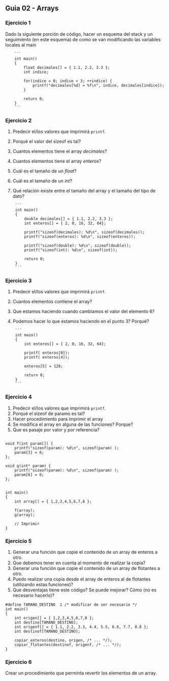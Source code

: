 ## Guia 02 - Arrays

### Ejercicio 1

Dado la siguiente porción de código, hacer un esquema del stack y un seguimiento (en este esquema) de como se van modificando las variables locales al main 

        ```
        int main()
        {
            float decimales[] = { 1.1, 2.2, 3.3 };
            int indice;

            for(indice = 0; indice < 3; ++indice) {
                printf("decimales[%d] = %f\n", indice, decimales[indice]);
            }
        
            return 0;
        }
        ```

### Ejercicio 2

1. Predecir el/los valores que imprimirá ```printf```. 
2. Porqué el valor del sizeof es tal?
3. Cuantos elementos tiene el array *decimales*?
4. Cuantos elementos tiene el array *enteros*?
5. Cuál es el tamaño de un *float*?
6. Cuál es el tamaño de un *int*?
7. Qué relación existe entre el tamaño del array y el tamaño del tipo de dato?

        ```
        int main()
        {
            double decimales[] = { 1.1, 2.2, 3.3 };
            int enteros[] = { 2, 8, 16, 32, 64};

            printf("sizeof(decimales): %d\n", sizeof(decimales)); 
            printf("sizeof(enteros): %d\n", sizeof(enteros)); 
        
            printf("sizeof(double): %d\n", sizeof(double)); 
            printf("sizeof(int): %d\n", sizeof(int)); 
        
            return 0;
        }
        ```

### Ejercicio 3

1. Predecir el/los valores que imprimirá ```printf```. 
2. Cuantos elementos contiene el array?
3. Que estamos haciendo cuando cambiamos el valor del elemento 6?
4. Podemos hacer lo que estamos haciendo en el punto 3? Porqué?

        ```
        int main()
        {
            int enteros[] = { 2, 8, 16, 32, 64};

            printf( enteros[0]);
            printf( enteros[4]);

            enteros[5] = 128;
        
            return 0;
        }
        ```


### Ejercicio 4

1. Predecir el/los valores que imprimirá ```printf```. 
2. Porqué el sizeof de params es  tal?
3. Hacer procedimiento para imprimir el array
4. Se modifica el array en alguna de las funciones? Porque?
5. Que es pasaje por valor y por referencia?

```

void f(int param[]) {
    printf("sizeof(param): %d\n", sizeof(param) );
    param[3] = 6;
};

void g(int* param) {
    printf("sizeof(param): %d\n", sizeof(param) );
    param[6] = 6;
};


int main()
{
    int array[] = { 1,2,3,4,5,6,7,8 };

    f(array);
    g(array);
    
    // Imprimir 
}
```

### Ejercicio 5

1. Generar una función que copie el contenido de un array de enteros a  otro.
2. Que debemos tener en cuenta al momento de realizar la copia?
3. Generar una función que copie el contenido de un array de flotantes a  otro.
4. Puedo realizar una copia desde el array de enteros al de flotantes (utilizando estas funciones)?
5. Que desventajas tiene este código? Se puede mejorar? Cómo (no es necesario hacerlo)?
```
#define TAMANO_DESTINO  1 /* modificar de ser necesario */
int main()
{
    int origen[] = { 1,2,3,4,5,6,7,8 };
    int destino[TAMANO_DESTINO];
    int origenf[] = { 1.1, 2.2, 3.3, 4.4, 5.5, 6.6, 7.7, 8.8 };
    int destinof[TAMANO_DESTINO];
    
    copiar_enteros(destino, origen, /* ... */);
    copiar_flotantes(destinof, origenf, /* ... */);
}
```

### Ejercicio 6

Crear un procedimiento que perminta revertir los elementos de un array.

